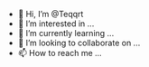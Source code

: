 - 👋 Hi, I’m @Teqqrt
- 👀 I’m interested in ...
- 🌱 I’m currently learning ...
- 💞️ I’m looking to collaborate on ...
- 📫 How to reach me ...

<!---
Teqqrt/Teqqrt is a ✨ special ✨ repository because its `README.md` (this file) appears on your GitHub profile.
You can click the Preview link to take a look at your changes.
--->

